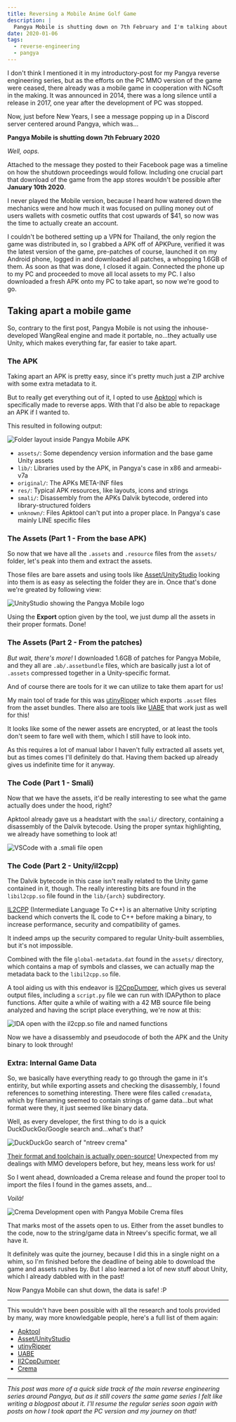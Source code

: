 ```yaml
---
title: Reversing a Mobile Anime Golf Game
description: |
  Pangya Mobile is shutting down on 7th February and I'm talking about how I scrambled to reverse-engineer and save Pangya Mobile before it is gone forever.
date: 2020-01-06
tags:
  - reverse-engineering
  - pangya
---
```


I don't think I mentioned it in my introductory-post for my Pangya reverse engineering series, but as the efforts on the PC MMO version of the game were ceased, there already was a mobile game in cooperation with NCsoft in the making. It was announced in 2014, there was a long silence until a release in 2017, one year after the development of PC was stopped.

Now, just before New Years, I see a message popping up in a Discord server centered around Pangya, which was...

**Pangya Mobile is shutting down 7th February 2020**

_Well, oops._ 

<!--more-->

Attached to the message they posted to their Facebook page was a timeline on how the shutdown proceedings would follow. Including one crucial part that download of the game from the app stores wouldn't be possible after **January 10th 2020**.

I never played the Mobile version, because I heard how watered down the mechanics were and how much it was focused on pulling money out of users wallets with cosmetic outfits that cost upwards of $41, so now was the time to actually create an account.

I couldn't be bothered setting up a VPN for Thailand, the only region the game was distributed in, so I grabbed a APK off of APKPure, verified it was the latest version of the game, pre-patches of course, launched it on my Android phone, logged in and downloaded all patches, a whopping 1.6GB of them. As soon as that was done, I closed it again. Connected the phone up to my PC and proceeded to move all local assets to my PC. I also downloaded a fresh APK onto my PC to take apart, so now we're good to go.

## Taking apart a mobile game

So, contrary to the first post, Pangya Mobile is not using the inhouse-developed WangReal engine and made it portable, no...they actually use Unity, which makes everything far, far easier to take apart.

### The APK

Taking apart an APK is pretty easy, since it's pretty much just a ZIP archive with some extra metadata to it.

But to really get everything out of it, I opted to use [Apktool](https://ibotpeaches.github.io/Apktool/) which is specifically made to reverse apps. With that I'd also be able to repackage an APK if I wanted to.

This resulted in following output:

![Folder layout inside Pangya Mobile APK](https://desu.pictures/HystericalWhiteGoldfinch9.png)

* `assets/`: Some dependency version information and the base game Unity assets
* `lib/`: Libraries used by the APK, in Pangya's case in x86 and armeabi-v7a
* `original/`: The APKs META-INF files
* `res/`: Typical APK resources, like layouts, icons and strings
* `smali/`: Disassembly from the APKs Dalvik bytecode, ordered into library-structured folders
* `unknown/`: Files Apktool can't put into a proper place. In Pangya's case mainly LINE specific files

### The Assets (Part 1 - From the base APK)

So now that we have all the `.assets` and `.resource` files from the `assets/` folder, let's peak into them and extract the assets.

Those files are bare assets and using tools like [Asset/UnityStudio](https://github.com/Perfare/AssetStudio) looking into them is as easy as selecting the folder they are in. Once that's done we're greated by following view:

![UnityStudio showing the Pangya Mobile logo](https://desu.pictures/EvilPurpleSealion6.png)

Using the **Export** option given by the tool, we just dump all the assets in their proper formats. Done!

### The Assets (Part 2 - From the patches)

_But wait, there's more!_ I downloaded 1.6GB of patches for Pangya Mobile, and they all are `.ab/.assetbundle` files, which are basically just a lot of `.assets` compressed together in a Unity-specific format.

And of course there are tools for it we can utilize to take them apart for us!

My main tool of trade for this was [utinyRipper](https://github.com/mafaca/UtinyRipper) which exports `.asset` files from the asset bundles. There also are tools like [UABE](https://github.com/DerPopo/UABE) that work just as well for this!

It looks like some of the newer assets are encrypted, or at least the tools don't seem to fare well with them, which I still have to look into.

As this requires a lot of manual labor I haven't fully extracted all assets yet, but as times comes I'll definitely do that. Having them backed up already gives us indefinite time for it anyway.

### The Code (Part 1 - Smali)

Now that we have the assets, it'd be really interesting to see what the game actually does under the hood, right?

Apktool already gave us a headstart with the `smali/` directory, containing a disassembly of the Dalvik bytecode. Using the proper syntax highlighting, we already have something to look at!

![VSCode with a .smali file open](https://desu.pictures/BewilderingBlueBat3.png)

### The Code (Part 2 - Unity/il2cpp)

The Dalvik bytecode in this case isn't really related to the Unity game contained in it, though. The really interesting bits are found in the `libil2cpp.so` file found in the `lib/{arch}` subdirectory.

[IL2CPP](https://docs.unity3d.com/Manual/IL2CPP.html) (Intermediate Language To C++) is an alternative Unity scripting backend which converts the IL code to C++ before making a binary, to increase performance, security and compatibility of games.

It indeed amps up the security compared to regular Unity-built assemblies, but it's not impossible.

Combined with the file `global-metadata.dat` found in the `assets/` directory, which contains a map of symbols and classes, we can actually map the metadata back to the `libil2cpp.so` file.

A tool aiding us with this endeavor is [Il2CppDumper](https://github.com/Perfare/Il2CppDumper), which gives us several output files, including a `script.py` file we can run with IDAPython to place functions. After quite a while of waiting with a 42 MB source file being analyzed and having the script place everything, we're now at this:

![IDA open with the il2cpp.so file and named functions](https://desu.pictures/AstonishingWhiteHorse3.png)

Now we have a disassembly and pseudocode of both the APK and the Unity binary to look through!

### Extra: Internal Game Data

So, we basically have everything ready to go through the game in it's entirity, but while exporting assets and checking the disassembly, I found references to something interesting. There were files called `cremadata`, which by filenaming seemed to contain strings of game data...but what format were they, it just seemed like binary data.

Well, as every developer, the first thing to do is a quick DuckDuckGo/Google search and...what's that?

![DuckDuckGo search of "ntreev crema"](https://desu.pictures/ArrogantBlueLemur7.png)

[Their format and toolchain is actually open-source!](https://github.com/NtreevSoft/Crema) Unexpected from my dealings with MMO developers before, but hey, means less work for us!

So I went ahead, downloaded a Crema release and found the proper tool to import the files I found in the games assets, and...

_Voilà!_

![Crema Development open with Pangya Mobile Crema files](https://desu.pictures/MiniatureGreenGiant5.png)

That marks most of the assets open to us. Either from the asset bundles to the code, now to the string/game data in Ntreev's specific format, we all have it.

It definitely was quite the journey, because I did this in a single night on a whim, so I'm finished before the deadline of being able to download the game and assets rushes by. But I also learned a lot of new stuff about Unity, which I already dabbled with in the past!

Now Pangya Mobile can shut down, the data is safe! :P

----

This wouldn't have been possible with all the research and tools provided by many, way more knowledgable people, here's a full list of them again:

* [Apktool](https://ibotpeaches.github.io/Apktool/)
* [Asset/UnityStudio](https://github.com/Perfare/AssetStudio)
* [utinyRipper](https://github.com/mafaca/UtinyRipper)
* [UABE](https://github.com/DerPopo/UABE)
* [Il2CppDumper](https://github.com/Perfare/Il2CppDumper)
* [Crema](https://github.com/NtreevSoft/Crema)

----

_This post was more of a quick side track of the main reverse engineering series around Pangya, but as it still covers the same game series I felt like writing a blogpost about it. I'll resume the regular series soon again with posts on how I took apart the PC version and my journey on that!_
